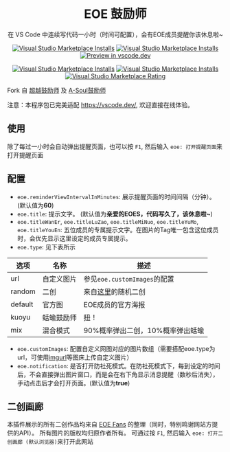 <div align="center">

# EOE 鼓励师

在 VS Code 中连续写代码一小时（时间可配置），会有EOE成员提醒你该休息啦~

[![Visual Studio Marketplace Installs](https://img.shields.io/visual-studio-marketplace/v/AS042971.eoe)](https://marketplace.visualstudio.com/items?itemName=AS042971.eoe)
[![Visual Studio Marketplace Installs](https://img.shields.io/visual-studio-marketplace/last-updated/AS042971.eoe)](https://marketplace.visualstudio.com/items?itemName=AS042971.eoe)
[![Preview in vscode.dev](https://img.shields.io/badge/preview%20in-vscode.dev-blue)](https://vscode.dev)

[![Visual Studio Marketplace Installs](https://img.shields.io/visual-studio-marketplace/d/AS042971.eoe)](https://marketplace.visualstudio.com/items?itemName=AS042971.eoe)
[![Visual Studio Marketplace Installs](https://img.shields.io/visual-studio-marketplace/i/AS042971.eoe)](https://marketplace.visualstudio.com/items?itemName=AS042971.eoe)
[![Visual Studio Marketplace Rating](https://img.shields.io/visual-studio-marketplace/r/AS042971.eoe)](https://marketplace.visualstudio.com/items?AS042971.eoe)

</div>

Fork 自 [超越鼓励师](https://github.com/formulahendry/vscode-ycy) 及 [A-Soul鼓励师](https://github.com/AS042971/vscode-asoul/vscode-ycy)

注意：本程序包已完美适配 https://vscode.dev/, 欢迎直接在线体验。

## 使用

除了每过一小时会自动弹出提醒页面，也可以按 `F1`, 然后输入 `eoe: 打开提醒页面`来打开提醒页面

## 配置

* `eoe.reminderViewIntervalInMinutes`: 展示提醒页面的时间间隔（分钟）。(默认值为**60**)
* `eoe.title`: 提示文字。 (默认值为**亲爱的EOES，代码写久了，该休息啦~**)
* `eoe.titleWanEr`, `eoe.titleLuZao`, `eoe.titleMiNuo`, `eoe.titleYuMo`, `eoe.titleYouEn`: 五位成员的专属提示文字。在图片的Tag唯一包含这位成员时，会优先显示这里设定的成员专属提示。
* `eoe.type`: 见下表所示

| 选项 | 名称 | 描述 |
| -- | -- | -- |
| url | 自定义图片 | 参见`eoe.customImages`的配置 |
| random | 二创 | 来自[这里](https://eoefanart.com/pic)的随机二创 |
| default | 官方图 | EOE成员的官方海报 |
| kuoyu | 蛞蝓鼓励师 | 扭！ |
| mix | 混合模式 | 90%概率弹出二创，10%概率弹出蛞蝓|

* `eoe.customImages`: 配置自定义网图对应的图片数组（需要搭配eoe.type为url，可使用[imgurl](https://imgurl.org/)等图床上传自定义图片）
* `eoe.notification`: 是否打开防社死模式。在防社死模式下，每到设定的时间后，不会直接弹出图片窗口，而是会在右下角显示消息提醒（数秒后消失），手动点击后才会打开页面。(默认值为**true**)

## 二创画廊

本插件展示的所有二创作品均来自 [EOE Fans](https://www.eoefans.com/) 的整理（同时，特别鸣谢网站方提供的API）。
所有图片的版权均归原作者所有。
可通过按 `F1`, 然后输入 `eoe: 打开二创画廊 (默认浏览器)`来打开此网站

